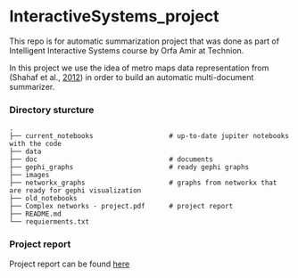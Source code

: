 # InteractiveSystems_project
This repo is for automatic summarization project that was done as part of Intelligent Interactive Systems course by Orfa Amir at Technion.

In this project we use the idea of metro maps data representation from (Shahaf et al., [2012](https://www.cs.cmu.edu/~dshahaf/fp0590-shahaf.pdf)) in order to build an automatic multi-document summarizer.


### Directory sturcture


    .
    ├── current_notebooks                   # up-to-date jupiter notebooks with the code
    ├── data                    
    ├── doc                                 # documents
    ├── gephi_graphs                        # ready gephi graphs
    ├── images                    
    ├── networkx_graphs                     # graphs from networkx that are ready for gephi visualization
    ├── old_notebooks
    ├── Complex networks - project.pdf      # project report
    ├── README.md
    └── requierments.txt


### Project report 
Project report can be found [here](https://github.com/SolOlga/ComplexNetworks_project/blob/master/Complex%20networks%20-%20project.pdf)
